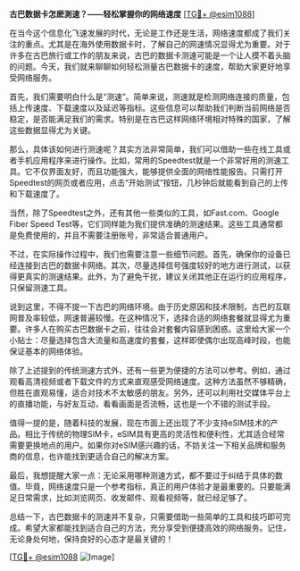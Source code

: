 **古巴数据卡怎麽測速？——轻松掌握你的网络速度** [[TG💪+ @esim1088](https://t.me/s/esim1088)]

在当今这个信息化飞速发展的时代，无论是工作还是生活，网络速度都成了我们关注的重点。尤其是在海外使用数据卡时，了解自己的网速情况显得尤为重要。对于许多在古巴旅行或工作的朋友来说，古巴的数据卡测速可能是一个让人摸不着头脑的问题。今天，我们就来聊聊如何轻松测量古巴数据卡的速度，帮助大家更好地享受网络服务。

首先，我们需要明白什么是“测速”。简单来说，测速就是检测网络连接的质量，包括上传速度、下载速度以及延迟等指标。这些信息可以帮助我们判断当前网络是否稳定，是否能满足我们的需求。特别是在古巴这样网络环境相对特殊的国家，了解这些数据显得尤为关键。

那么，具体该如何进行测速呢？其实方法非常简单，我们可以借助一些在线工具或者手机应用程序来进行操作。比如，常用的Speedtest就是一个非常好用的测速工具。它不仅界面友好，而且功能强大，能够提供全面的网络性能报告。只需打开Speedtest的网页或者应用，点击“开始测试”按钮，几秒钟后就能看到自己的上传和下载速度了。

当然，除了Speedtest之外，还有其他一些类似的工具，如Fast.com、Google Fiber Speed Test等，它们同样能为我们提供准确的测速结果。这些工具通常都是免费使用的，并且不需要注册账号，非常适合普通用户。

不过，在实际操作过程中，我们也需要注意一些细节问题。首先，确保你的设备已经连接到古巴的数据卡网络。其次，尽量选择信号强度较好的地方进行测试，以获得更真实的测速结果。此外，为了避免干扰，建议关闭其他正在运行的应用程序，只保留测速工具。

说到这里，不得不提一下古巴的网络环境。由于历史原因和技术限制，古巴的互联网普及率较低，网速普遍较慢。在这种情况下，选择合适的网络套餐就显得尤为重要。许多人在购买古巴数据卡之前，往往会对套餐内容感到困惑。这里给大家一个小贴士：尽量选择包含大流量和高速度的套餐，这样即使偶尔出现高峰时段，也能保证基本的网络体验。

除了上述提到的传统测速方式外，还有一些更为便捷的方法可以参考。例如，通过观看高清视频或者下载文件的方式来直观感受网络速度。这种方法虽然不够精确，但胜在直观易懂，适合对技术不太敏感的朋友。另外，还可以利用社交媒体平台上的直播功能，与好友互动，看看画面是否流畅，这也是一个不错的测试手段。

值得一提的是，随着科技的发展，现在市面上还出现了不少支持eSIM技术的产品。相比于传统的物理SIM卡，eSIM具有更高的灵活性和便利性，尤其适合经常需要更换地点的用户。如果你对eSIM感兴趣的话，不妨关注一下相关品牌和服务商的信息，也许能找到更适合自己的解决方案。

最后，我想提醒大家一点：无论采用哪种测速方式，都不要过于纠结于具体的数值。毕竟，网络速度只是一个参考指标，真正的用户体验才是最重要的。只要能满足日常需求，比如浏览网页、收发邮件、观看视频等，就已经足够了。

总结一下，古巴数据卡的测速并不复杂，只需要借助一些简单的工具和技巧即可完成。希望大家都能找到适合自己的方法，充分享受到便捷高效的网络服务。记住，无论身处何地，保持良好的心态才是最关键的！

[[TG💪+ @esim1088](https://t.me/s/esim1088) ![Image](https://i.postimg.cc/4NQfJmqS/Snipaste-2025-05-13-00-14-12.png)]